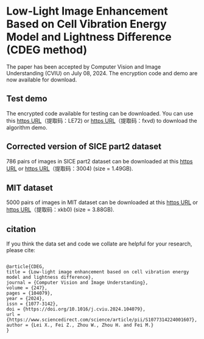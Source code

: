 # Low-Light Image Enhancement Based on Cell Vibration Energy Model and Lightness Difference (CDEG method)
The paper has been accepted by Computer Vision and Image Understanding (CVIU) on July 08, 2024. The encryption code and demo are now available for download.

## Test demo
The encrypted code available for testing can be downloaded.
You can use this [https URL](https://pan.quark.cn/s/2221fbd29a20)（提取码：LE72) or [https URL](https://pan.baidu.com/s/1v4x0rv4fmn6DylFLOB52nA)（提取码：fxvd) to download the algorithm demo.   

## Corrected version of SICE part2 dataset 

786 pairs of images in SICE part2 dataset can be downloaded at this [https URL](https://pan.quark.cn/s/7ae63745f58b) or [https URL](https://pan.baidu.com/s/1sKnolgAPx2RJEOXPwFGa0Q?pwd=3004)（提取码：3004) (size = 1.49GB).

## MIT dataset 

5000 pairs of images in MIT dataset can be downloaded at this [https URL](https://pan.quark.cn/s/417c67ac0bfa) or [https URL](https://pan.baidu.com/s/1YxDhqev8MnV4r9jlL8Wy9Q?pwd=xkb0 )（提取码：xkb0) (size = 3.88GB).

## citation

If you think the data set and code we collate are helpful for your research, please cite:

```

@article{CDEG,
title = {Low-light image enhancement based on cell vibration energy model and lightness difference},
journal = {Computer Vision and Image Understanding},
volume = {247},
pages = {104079},
year = {2024},
issn = {1077-3142},
doi = {https://doi.org/10.1016/j.cviu.2024.104079},
url = {https://www.sciencedirect.com/science/article/pii/S1077314224001607},
author = {Lei X., Fei Z., Zhou W., Zhou H. and Fei M.}
}


```

